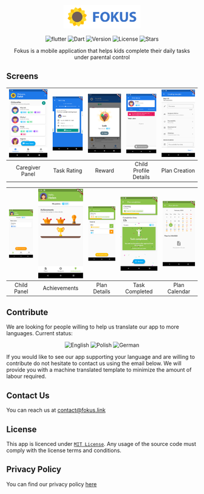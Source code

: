 # <div align="center"><a href="https://fokus.link/"><img src="assets/press/banner.png" width="40%" style="margin: auto; display: block"></a></div>

<div align="center">

![flutter](https://img.shields.io/badge/Flutter-Framework-green?logo=flutter)
![Dart](https://img.shields.io/badge/Dart-Language-blue?logo=dart)
![Version](https://img.shields.io/github/v/tag/fokus-team/fokus)
![License](https://img.shields.io/github/license/fokus-team/fokus)
![Stars](https://img.shields.io/github/stars/fokus-team/fokus)

Fokus is a mobile application that helps kids complete their daily tasks under parental control
</div>

## Screens

| ![](assets/press/screen1.png) | ![](assets/press/screen2.png) | ![](assets/press/screen3.png) | ![](assets/press/screen4.png) | ![](assets/press/screen5.png) |
| :---------------------------: | :---------------------------: | :---------------------------: | :---------------------------: | :---------------------------: |
|        Caregiver Panel        |          Task Rating          |            Reward             |     Child Profile Details     |        Plan Creation          |

| ![](assets/press/screen7.png) | ![](assets/press/screen8.png) | ![](assets/press/screen6.png) | ![](assets/press/screen9.png) | ![](assets/press/screen10.png) |
| :---------------------------: | :---------------------------: | :---------------------------: | :---------------------------: | :----------------------------: |
|          Child Panel          |          Achievements         |         Plan Details          |         Task Completed        |          Plan Calendar         |

## Contribute
We are looking for people willing to help us translate our app to more languages. Current status:

<div align="center">

![English](https://img.shields.io/badge/English-supported-green)
![Polish](https://img.shields.io/badge/Polish-supported-green)
![German](https://img.shields.io/badge/German-in_progress-orange)
</div>

If you would like to see our app supporting your language and are willing to contribute do not hesitate to contact us using the email below. We will provide you with a machine translated template to minimize the amount of labour required.

## Contact Us
You can reach us at contact@fokus.link

## License
This app is licenced under [`MIT License`](https://github.com/fokus-team/fokus/blob/master/LICENSE).
Any usage of the source code must comply with the license terms and conditions.

## Privacy Policy
You can find our privacy policy [here](POLICY.md)
